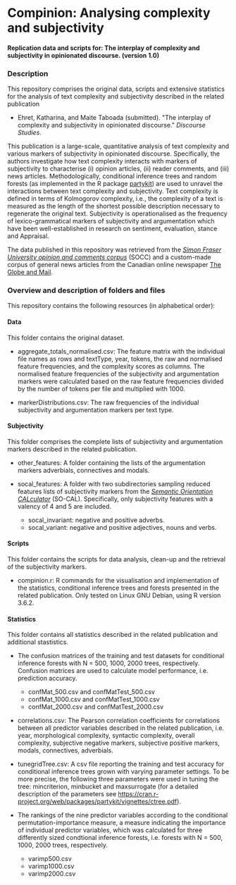# Compinion: Analysing complexity and subjectivity

#### Replication data and scripts for: The interplay of complexity and subjectivity in opinionated discourse. (version 1.0)

### Description

This repository comprises the original data, scripts and extensive statistics for the analysis of text complexity and subjectivity described in the related publication

* Ehret, Katharina, and Maite Taboada (submitted). "The interplay of complexity and subjectivity in opinionated discourse." *Discourse Studies*. 

This publication is a large-scale, quantitative analysis of text complexity and various markers of subjectivity in opinionated discourse. Specifically, the authors investigate how text complexity interacts with markers of subjectivity to characterise (i) opinion articles, (ii) reader comments, and (iii) news articles. Methodologically, conditional inference trees and random forests (as implemented in the R package [partykit](https://cran.r-project.org/web/packages/partykit/vignettes/partykit.pdf)) are used to unravel the interactions between text complexity and subjectivity. Text complexity is defined in terms of Kolmogorov complexity, i.e., the complexity of a text is measured as the length of the shortest possible description necessary to regenerate the original text. Subjectivity is operationalised as the frequency of lexico-grammatical markers of subjectivity and argumentation which have been well-established in research on sentiment, evaluation, stance and Appraisal. 

The data published in this repository was retrieved from the [*Simon Fraser University opinion and comments corpus*](https://github.com/sfu-discourse-lab/SOCC) (SOCC) and a custom-made corpus of general news articles from the Canadian online newspaper [The Globe and Mail](https://www.theglobeandmail.com/). 


### Overview and description of folders and files

This repository contains the following resources (in alphabetical order):

#### Data
This folder contains the original dataset.

* aggregate_totals_normalised.csv: The feature matrix with the individual file names as rows and textType, year, tokens, the raw and normalised feature frequencies, and the complexity scores as columns. The normalised feature frequencies of the subjectivity and argumentation markers were calculated based on the raw feature frequencies divided by the number of tokens per file and multiplied with 1000.

* markerDistributions.csv: The raw frequencies of the individual subjectivity and argumentation markers per text type.

#### Subjectivity
This folder comprises the complete lists of subjectivity and argumentation markers described in the related publication. 

* other_features: A folder containing the lists of the argumentation markers adverbials, connectives and modals.

* socal_features: A folder with two subdirectories sampling reduced features lists of subjectivity markers from the [*Semantic Orientation CALculator*](https://github.com/sfu-discourse-lab/SO-CAL) (SO-CAL). Specifically, only subjectivity features with a valency of 4 and 5 are included.

  * socal_invariant: negative and positive adverbs.
  * socal_variant: negative and positive adjectives, nouns and verbs.
  
#### Scripts 
This folder contains the scripts for data analysis, clean-up and the retrieval of the subjectivity markers.

* compinion.r: R commands for the visualisation and implementation of the statistics, conditional inference trees and forests presented in the related publication. Only tested on Linux GNU Debian, using R version 3.6.2.

#### Statistics
This folder contains all statistics described in the related publication and additional stastistics. 

* The confusion matrices of the training and test datasets for conditional inference forests with N = 500, 1000, 2000 trees, respectively. Confusion matrices are used to calculate model performance, i.e. prediction accuracy.

  * confMat_500.csv and confMatTest_500.csv
  * confMat_1000.csv and confMatTest_1000.csv
  * confMat_2000.csv and confMatTest_2000.csv
 
* correlations.csv: The Pearson correlation coefficients for correlations between all predictor variables described in the related publication, i.e. year, morphological complexity, syntactic complexity, overall complexity, subjective negative markers, subjective positive markers, modals, connectives, adverbials.

* tunegridTree.csv: A csv file reporting the training and test accuracy for conditional inference trees grown with varying parameter settings. To be more precise, the following three parameters were used in tuning the tree: mincriterion, minbucket and maxsurrogate (for a detailed description of the parameters see https://cran.r-project.org/web/packages/partykit/vignettes/ctree.pdf). 

* The rankings of the nine predictor variables according to the conditional permutation-importance measure, a measure indicating the importance of individual predictor variables, which was calculated for three differently sized condtional inference forests, i.e. forests with N = 500, 1000, 2000 trees, respectively. 

  * varimp500.csv
  * varimp1000.csv
  * varimp2000.csv


 
 

